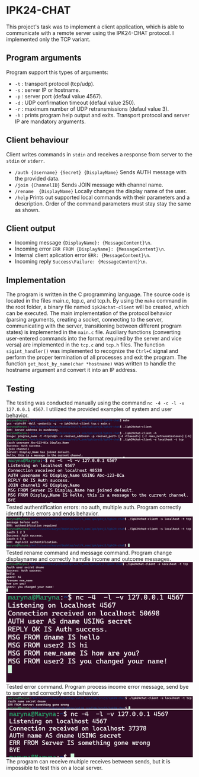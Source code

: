 # IPK24-CHAT
This project's task was to implement a client application, which is able to communicate with a remote server using the IPK24-CHAT protocol. I implemented only the TCP variant.

## Program arguments
Program support this types of arguments:
- `-t` : transport protocol (tcp/udp).
- `-s` : server IP or hostname.
- `-p` : server port (defaul value 4567).
- `-d` : UDP confirmation timeout (defaul value 250).
- `-r` : maximum number of UDP retransmissions (defaul value 3).
- `-h` : prints program help output and exits.
Transport protocol and server IP are mandatory arguments.

## Client behaviour
Client writes commands in `stdin` and receives a response from server to the `stdin` or `stderr`.
- `/auth {Username} {Secret} {DisplayName}` Sends AUTH message with the provided data.
- `/join {ChannelID}` Sends JOIN message with channel name.
- `/rename	{DisplayName}` Locally changes the display name of the user.
- `/help` Prints out supported local commands with their parameters and a description.
Order of the command parameters must stay stay the same as shown.

## Client output
- Incoming message `{DisplayName}: {MessageContent}\n`.
- Incoming error `ERR FROM {DisplayName}: {MessageContent}\n`.
- Internal client aplication error `ERR: {MessageContent}\n`.
- Incoming reply `Success\Failure: {MessageContent}\n`.

## Implementation
The program is written in the C programming language. The source code is located in the files main.c, tcp.c, and tcp.h. By using the `make` command in the root folder, a binary file named `ipk24chat-client` will be created, which can be executed. The main implementation of the protocol behavior (parsing arguments, creating a socket, connecting to the server, communicating with the server, transitioning between different program states) is implemented in the `main.c` file. Auxiliary functions (converting user-entered commands into the format required by the server and vice versa) are implemented in the `tcp.c` and `tcp.h` files.
The function `sigint_handler()` was implemented to recognize the `Ctrl+C` signal and perform the proper termination of all processes and exit the program. The function `get_host_by_name(char *hostname)` was written to handle the hostname argument and convert it into an IP address.

## Testing
The testing was conducted manually using the command `nc -4 -c -l -v 127.0.0.1 4567`. I utilized the provided examples of system and user behavior.
![Basic test. User](img/image1.png)
![Basic test. Server](img/image.png)
Tested authentification errors: no auth, multiple auth. Program correctly identify this errors and ends behavior.
![Auth errors. User](img/image-1.png)
Tested rename command and message command. Program change displayname and correctly hamdle income and outcome messages.
![Rename test. User](img/image-2.png)
![Rename test. Server](img/image-3.png)
Tested error command. Program process income error message, send bye to server and correctly ends behavior.
![Error test. User](img/image-4.png)
![Error test. Server](img/image-5.png)
The program can receive multiple receives between sends, but it is impossible to test this on a local server.